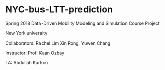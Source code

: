 # NYC-bus-LTT-prediction
Spring 2018 Data-Driven Mobility Modeling and Simulation Course Project

New York university

Collaborators: Rachel Lim Xin Rong, Yuwen Chang

Instructor: Prof. Kaan Ozbay

TA: Abdullah Kurkcu
